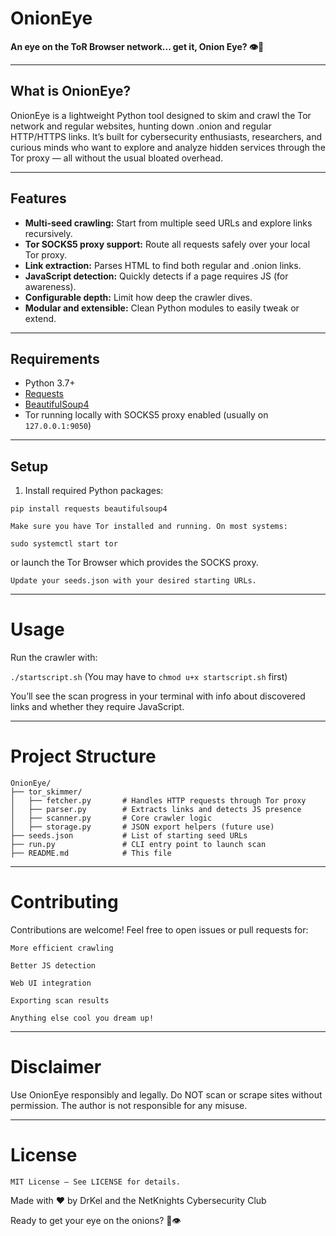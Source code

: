 # OnionEye

**An eye on the ToR Browser network... get it, Onion Eye? 👁️🧅**

---

## What is OnionEye?

OnionEye is a lightweight Python tool designed to skim and crawl the Tor network and regular websites, hunting down .onion and regular HTTP/HTTPS links. It’s built for cybersecurity enthusiasts, researchers, and curious minds who want to explore and analyze hidden services through the Tor proxy — all without the usual bloated overhead.

---

## Features

- **Multi-seed crawling:** Start from multiple seed URLs and explore links recursively.
- **Tor SOCKS5 proxy support:** Route all requests safely over your local Tor proxy.
- **Link extraction:** Parses HTML to find both regular and .onion links.
- **JavaScript detection:** Quickly detects if a page requires JS (for awareness).
- **Configurable depth:** Limit how deep the crawler dives.
- **Modular and extensible:** Clean Python modules to easily tweak or extend.

---

## Requirements

- Python 3.7+
- [Requests](https://pypi.org/project/requests/)
- [BeautifulSoup4](https://pypi.org/project/beautifulsoup4/)
- Tor running locally with SOCKS5 proxy enabled (usually on `127.0.0.1:9050`)

---

## Setup

1. Install required Python packages:

```pip install requests beautifulsoup4```

    Make sure you have Tor installed and running. On most systems:
    
```sudo systemctl start tor```

or launch the Tor Browser which provides the SOCKS proxy.

    Update your seeds.json with your desired starting URLs.

---

# Usage

Run the crawler with:

```./startscript.sh```
(You may have to `chmod u+x startscript.sh` first)

You’ll see the scan progress in your terminal with info about discovered links and whether they require JavaScript.

---

# Project Structure

```
OnionEye/
├── tor_skimmer/
│   ├── fetcher.py       # Handles HTTP requests through Tor proxy
│   ├── parser.py        # Extracts links and detects JS presence
│   ├── scanner.py       # Core crawler logic
│   ├── storage.py       # JSON export helpers (future use)
├── seeds.json           # List of starting seed URLs
├── run.py               # CLI entry point to launch scan
├── README.md            # This file
```

---

# Contributing

Contributions are welcome! Feel free to open issues or pull requests for:

    More efficient crawling

    Better JS detection

    Web UI integration

    Exporting scan results

    Anything else cool you dream up!

  ---

# Disclaimer

Use OnionEye responsibly and legally. Do NOT scan or scrape sites without permission. The author is not responsible for any misuse.

---

# License

```MIT License — See LICENSE for details.```

Made with ❤️ by DrKel and the NetKnights Cybersecurity Club

Ready to get your eye on the onions? 🧅👁️
